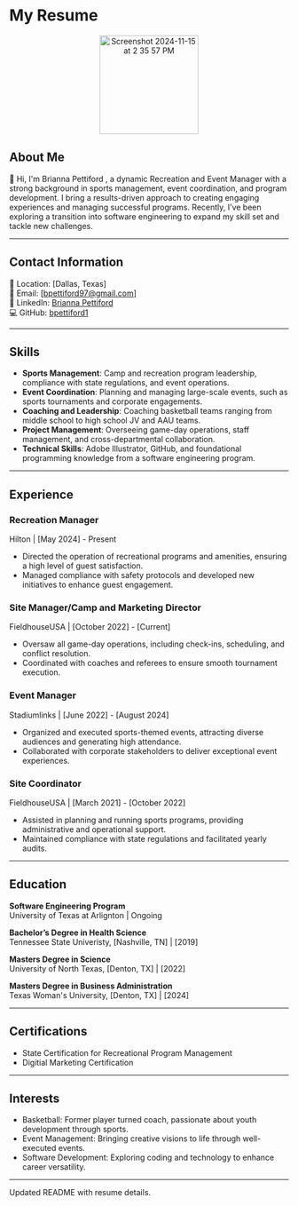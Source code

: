 # My Resume

<p align="center"> <img width="178" alt="Screenshot 2024-11-15 at 2 35 57 PM" src="https://github.com/user-attachments/assets/5c3e77f6-0c75-409e-b870-14c0fa5afb4a">

## About Me
👋 Hi, I'm Brianna Pettiford
, a dynamic Recreation and Event Manager with a strong background in sports management, event coordination, and program development. I bring a results-driven approach to creating engaging experiences and managing successful programs. Recently, I’ve been exploring a transition into software engineering to expand my skill set and tackle new challenges.

---

## Contact Information
📍 Location: [Dallas, Texas]  
📧 Email: [bpettiford97@gmail.com]  
🔗 LinkedIn: [Brianna Pettiford]([https://www.linkedin.com/in/brianna-pettiford-955b281a2/])  
💻 GitHub: [bpettiford1]([https://github.com/bpettiford1])

---

## Skills
- **Sports Management**: Camp and recreation program leadership, compliance with state regulations, and event operations.
- **Event Coordination**: Planning and managing large-scale events, such as sports tournaments and corporate engagements.
- **Coaching and Leadership**: Coaching basketball teams ranging from middle school to high school JV and AAU teams.
- **Project Management**: Overseeing game-day operations, staff management, and cross-departmental collaboration.
- **Technical Skills**: Adobe Illustrator, GitHub, and foundational programming knowledge from a software engineering program.

---

## Experience

### Recreation Manager  
Hilton | [May 2024] - Present  
- Directed the operation of recreational programs and amenities, ensuring a high level of guest satisfaction.
- Managed compliance with safety protocols and developed new initiatives to enhance guest engagement.

### Site Manager/Camp and Marketing Director 
FieldhouseUSA | [October 2022] - [Current]  
- Oversaw all game-day operations, including check-ins, scheduling, and conflict resolution.
- Coordinated with coaches and referees to ensure smooth tournament execution.

### Event Manager  
Stadiumlinks | [June 2022] - [August 2024]  
- Organized and executed sports-themed events, attracting diverse audiences and generating high attendance.
- Collaborated with corporate stakeholders to deliver exceptional event experiences.

### Site Coordinator  
FieldhouseUSA | [March 2021] - [October 2022]  
- Assisted in planning and running sports programs, providing administrative and operational support.
- Maintained compliance with state regulations and facilitated yearly audits.

---

## Education
**Software Engineering Program**  
University of Texas at Arlignton | Ongoing

**Bachelor’s Degree in Health Science**  
Tennessee State Univeristy, [Nashville, TN] | [2019]

**Masters Degree in Science**  
University of North Texas, [Denton, TX] | [2022]

**Masters Degree in Business Administration**  
Texas Woman's University, [Denton, TX] | [2024]

---

## Certifications
- State Certification for Recreational Program Management  
- Digitial Marketing Certification

---

## Interests
- Basketball: Former player turned coach, passionate about youth development through sports.  
- Event Management: Bringing creative visions to life through well-executed events.  
- Software Development: Exploring coding and technology to enhance career versatility.

---
Updated README with resume details.
